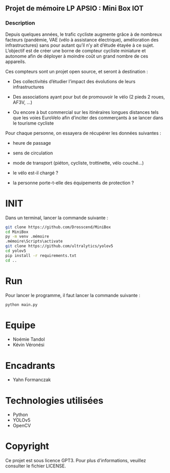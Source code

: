 ## Projet de mémoire LP APSIO : Mini Box IOT

### Description

Depuis quelques années, le trafic cycliste augmente grâce à de nombreux facteurs (pandémie, VAE (vélo à assistance électrique), amélioration des infrastructures) sans pour autant qu’il n’y ait d’étude étayée à ce sujet. L’objectif est de créer une borne de compteur cycliste miniature et autonome afin de déployer à moindre coût un grand nombre de ces appareils.

Ces compteurs sont un projet open source, et seront à destination :

- Des collectivités d’étudier l’impact des évolutions de leurs infrastructures

- Des associations ayant pour but de promouvoir le vélo (2 pieds 2 roues, AF3V, …)

- Ou encore à but commercial sur les itinéraires longues distances tels que les voies EuroVelo afin d’inciter des commerçants à se lancer dans le tourisme cycliste

Pour chaque personne, on essayera de récupérer les données suivantes :

- heure de passage

- sens de circulation

- mode de transport (piéton, cycliste, trottinette, vélo couché…​)

- le vélo est-il chargé ?

- la personne porte-t-elle des équipements de protection ?


# INIT

Dans un terminal, lancer la commande suivante :

```bash
git clone https://github.com/Drosscend/MiniBox
cd MiniBox
py -m venv .mémoire
.mémoire\Scripts\activate
git clone https://github.com/ultralytics/yolov5
cd yolov5
pip install -r requirements.txt
cd ..
```

# Run

Pour lancer le programme, il faut lancer la commande suivante :

```python
python main.py
```

# Equipe

- Noémie Tandol
- Kévin Véronési

# Encadrants

- Yahn Formanczak

# Technologies utilisées
- Python
- YOLOv5
- OpenCV

# Copyright

Ce projet est sous licence GPT3. Pour plus d'informations, veuillez consulter le fichier LICENSE.
